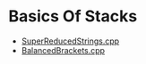 # Basics Of Stacks

  - [SuperReducedStrings.cpp](https://www.hackerearth.com/practice/data-structures/stacks/basics-of-stacks/practice-problems/algorithm/super-reduced-strings-303701dd/)
  - [BalancedBrackets.cpp](https://www.hackerearth.com/practice/data-structures/stacks/basics-of-stacks/practice-problems/algorithm/balanced-brackets-3-4fc590c6/)